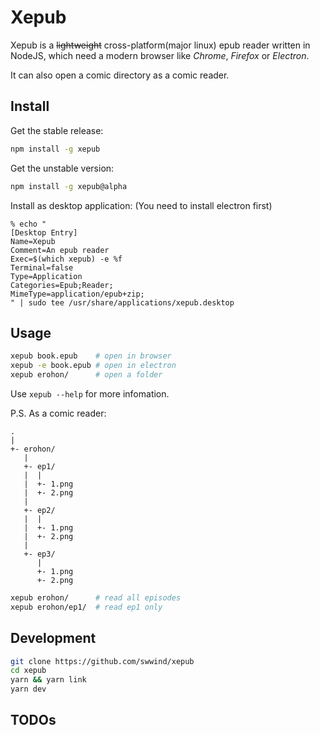 # Xepub

Xepub is a ~~lightweight~~ cross-platform(major linux) epub reader written in NodeJS, which need a modern browser like *Chrome*, *Firefox* or *Electron*.

It can also open a comic directory as a comic reader.

## Install

Get the stable release:

```bash
npm install -g xepub
```

Get the unstable version:

```bash
npm install -g xepub@alpha
```

Install as desktop application: (You need to install electron first)

```
% echo "
[Desktop Entry]
Name=Xepub
Comment=An epub reader
Exec=$(which xepub) -e %f
Terminal=false
Type=Application
Categories=Epub;Reader;
MimeType=application/epub+zip;
" | sudo tee /usr/share/applications/xepub.desktop
```

## Usage

```bash
xepub book.epub    # open in browser
xepub -e book.epub # open in electron
xepub erohon/      # open a folder
```

Use `xepub --help` for more infomation.

P.S. As a comic reader:

    .
    |
    +- erohon/
       |
       +- ep1/
       |  |
       |  +- 1.png
       |  +- 2.png
       |
       +- ep2/
       |  |
       |  +- 1.png
       |  +- 2.png
       |
       +- ep3/
          |
          +- 1.png
          +- 2.png

```bash
xepub erohon/      # read all episodes
xepub erohon/ep1/  # read ep1 only
```

## Development

```bash
git clone https://github.com/swwind/xepub
cd xepub
yarn && yarn link
yarn dev
```

## TODOs
